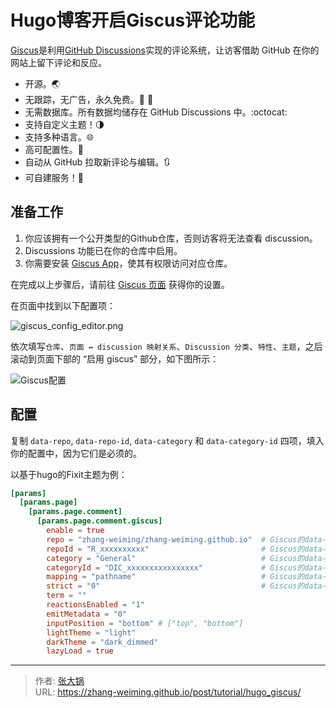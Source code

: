 # Hugo博客开启Giscus评论功能


[Giscus](https://giscus.app/)是利用[GitHub Discussions](https://docs.github.com/en/discussions)实现的评论系统，让访客借助 GitHub 在你的网站上留下评论和反应。

- 开源。🌏
- 无跟踪，无广告，永久免费。📡 🚫
- 无需数据库。所有数据均储存在 GitHub Discussions 中。:octocat:
- 支持自定义主题！🌗
- 支持多种语言。🌐
- 高可配置性。🔧
- 自动从 GitHub 拉取新评论与编辑。🔃
- 可自建服务！🤳

<!--more-->

## 准备工作

1. 你应该拥有一个公开类型的Github仓库，否则访客将无法查看 discussion。
2. Discussions 功能已在你的仓库中启用。
3. 你需要安装 [Giscus App](https://github.com/apps/giscus)，使其有权限访问对应仓库。

在完成以上步骤后，请前往 [Giscus 页面](https://giscus.app/) 获得你的设置。

在页面中找到以下配置项：

![giscus_config_editor.png](/img/tutorial/giscus_config_editor.png)

依次填写`仓库`、`页面 ↔️ discussion 映射关系`、`Discussion 分类`、`特性`、`主题`，之后滚动到页面下部的 “启用 giscus” 部分，如下图所示：

![Giscus配置](/img/tutorial/giscus_config.png)

## 配置

复制 `data-repo`, `data-repo-id`, `data-category` 和 `data-category-id` 四项，填入你的配置中，因为它们是必须的。

以基于hugo的Fixit主题为例：

```toml
[params]
  [params.page]
    [params.page.comment]
      [params.page.comment.giscus]
        enable = true
        repo = "zhang-weiming/zhang-weiming.github.io"  # Giscus的data-repo字段
        repoId = "R_xxxxxxxxxx"                         # Giscus的data-repo-id字段
        category = "General"                            # Giscus的data-category字段
        categoryId = "DIC_xxxxxxxxxxxxxxxx"             # Giscus的data-category-id字段
        mapping = "pathname"                            # Giscus的data-mapping字段
        strict = "0"                                    # Giscus的data-strict字段
        term = ""
        reactionsEnabled = "1"
        emitMetadata = "0"
        inputPosition = "bottom" # ["top", "bottom"]
        lightTheme = "light"
        darkTheme = "dark_dimmed"
        lazyLoad = true
```


---

> 作者: [张大锅](https://zhang-weiming.github.io/)  
> URL: https://zhang-weiming.github.io/post/tutorial/hugo_giscus/  

